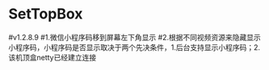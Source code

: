 # SetTopBox
#v1.2.8.9
#1.微信小程序码移到屏幕左下角显示
#2.根据不同视频资源来隐藏显示小程序码，小程序码是否显示取决于两个先决条件，1.后台支持显示小程序码；2.该机顶盒netty已经建立连接